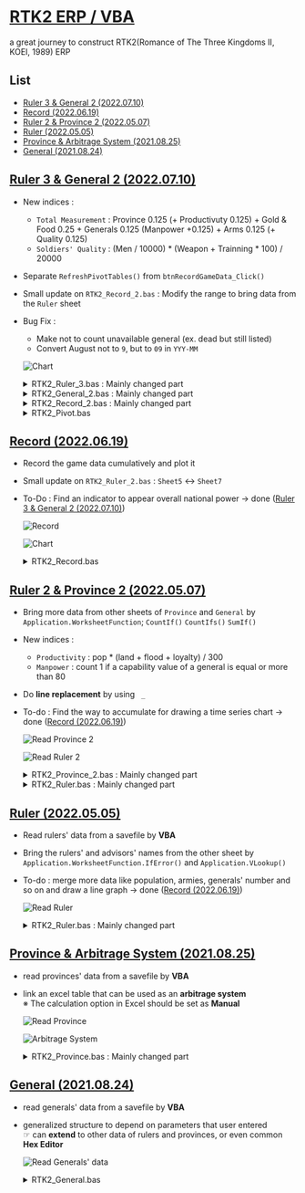 # [RTK2 ERP / VBA](../../README.md#rtk2-erp)

a great journey to construct RTK2(Romance of The Three Kingdoms II, KOEI, 1989) ERP


## List

- [Ruler 3 & General 2 (2022.07.10)](#ruler-3--general-2-20220710)
- [Record (2022.06.19)](#record-20220619)
- [Ruler 2 & Province 2 (2022.05.07)](#ruler-2--province-2-20220507)
- [Ruler (2022.05.05)](#ruler-20220505)
- [Province & Arbitrage System (2021.08.25)](#province--arbitrage-system-20210825)
- [General (2021.08.24)](#general-20210824)


## [Ruler 3 & General 2 (2022.07.10)](#list)

  - New indices :
    - `Total Measurement` : Province 0.125 (+ Productivuty 0.125) + Gold & Food 0.25 + Generals 0.125 (Manpower +0.125) + Arms 0.125 (+ Quality 0.125)
    - `Soldiers' Quality` : (Men / 10000) * (Weapon + Trainning * 100) / 20000
  - Separate `RefreshPivotTables()` from `btnRecordGameData_Click()`
  - Small update on `RTK2_Record_2.bas` : Modify the range to bring data from the `Ruler` sheet
  - Bug Fix :
    - Make not to count unavailable general (ex. dead but still listed)
    - Convert August not to `9`, but to `09` in `YYY-MM`

    ![Chart](Images/RTK2_Record_Chart_2.PNG)

    <details>
        <summary>RTK2_Ruler_3.bas : Mainly changed part</summary>

    ```vba
    Sub ReadRulerData()

        ……
            ……
                ……

                'print the number of the generals
                output.Offset(row, 50).Value = Application.WorksheetFunction.IfError( _
                    Application.WorksheetFunction.CountIfs( _
                        Sheet5.Range("K:K"), _
                        row, _
                        Sheet5.Range("Z:Z"), _
                        ">0" _
                    ), _
                    "" _
                )

                ……

                'print total measurement (new)
                'weight : Province 0.125 (+ Productivuty 0.125) / Gold & Food 0.25 / Generals 0.125 (Manpower +0.125) / Arms 0.125 (+ Quality 0.125)
                output.Offset(row, 57).Value = Application.WorksheetFunction.IfError( _
                    (output.Offset(row, 43).Value + output.Offset(row, 49).Value / 50) * 0.125 _
                    + (output.Offset(row, 45).Value + output.Offset(row, 46).Value) / 2 / 300 * 0.25 _
                    + (output.Offset(row, 50).Value + output.Offset(row, 56).Value * 2) / (255 / 41) * 0.125 _
                    + (output.Offset(row, 51).Value + output.Offset(row, 52).Value) / (255 / 41) * 0.125 _
                    , _
                    "" _
                )

                ……
            ……
        ……

    End Sub
    ```
    </details>

    <details>
        <summary>RTK2_General_2.bas : Mainly changed part</summary>

    ```vba
    Sub ReadGeneralData()

        ……
            ……
                ……

                'print the soldiers' quality : (men / 10000) * (weapon + trainning * 100) / 20000
                output.Offset(row, 43).Value = _
                    (output.Offset(row, 16).Value + output.Offset(row, 17).Value * 256) / 10000 _
                    * (output.Offset(row, 18).Value + output.Offset(row, 19).Value * 256 _
                        + output.Offset(row, 20).Value * 100) _
                    / 20000

                ……
            ……
        ……

    End Sub
    ```
    </details>

    <details>
        <summary>RTK2_Record_2.bas : Mainly changed part</summary>

    ```vba
    Sub RecordGameData()

        ……

        'Call the file's date (YYY-MM)
        ……

        mm = mm + 1                                             'add 1 because Jan : 0, Feb : 1
        If mm < 10 Then
            Range("B4") = 0 & mm
            ym = CStr(yyy) & "-0" & CStr(mm)
        ……

        ……

        'Get the New Data
        Range("C8:BI23").Offset(row, 0) = Sheet7.Range("B9:BH24").Value

        ……

    End Sub
    ```
    ```vba
    Private Sub btnRecordGameData_Click()

        ……

        'Skip excel formula calculation temporarily
        ……
            Call Sheet9.RefreshPivotTables
        ……

    End Sub
    ```
    </details>

    <details>
        <summary>RTK2_Pivot.bas</summary>

    ```vba
    Option Explicit


    ' Refresh all the Pivot Table and Chart
    Sub RefreshPivotTables()

            PivotTables("PivotTable1").PivotCache.Refresh
            PivotTables("PivotTable2").PivotCache.Refresh

    End Sub
    ```
    ```vba
    Private Sub BtnRefresh_Click()

        Application.Calculation = xlManual                                          'Skip excel formula calculation temporarily
            Call RefreshPivotTables
        Application.Calculation = xlAutomatic

    End Sub
    ```
    </details>

## [Record (2022.06.19)](#list)

- Record the game data cumulatively and plot it
- Small update on `RTK2_Ruler_2.bas` : `Sheet5` ↔ `Sheet7`
- To-Do : Find an indicator to appear overall national power → done ([Ruler 3 & General 2 (2022.07.10)](#ruler-3--general-2-20220710))

  ![Record](Images/RTK2_Record.PNG)

  ![Chart](Images/RTK2_Record_Chart.PNG)

    <details>
        <summary>RTK2_Record.bas</summary>

    ```vba
    Option Explicit
    ```
    ```vba
    Sub RecordGameData()

        'Call the target file's path that user entered
        Dim path As String
        path = "C:\Game\Koei\RTK2\" & Range("B1")

        'Check if the file exists
        Dim fileChk As Boolean                                  'default : False
        If (Len(Dir(path)) > 0) Then fileChk = True
        Range("B2") = fileChk

        Dim fn As Integer                                       'fn : file number
        fn = FreeFile

        'Call the file's date (YYY-MM)
        Dim yyy As Byte, mm As Byte, ym As String

            'Read the file
            Open path For Binary Access Read As #fn
                Get #fn, 13, yyy
                Get #fn, 15, mm
            Close #fn

        Range("B3") = yyy

        mm = mm + 1                                             'add 1 because Jan : 0, Feb : 1
        If mm + 1 < 10 Then
            Range("B4") = 0 & mm
            ym = CStr(yyy) & "-0" & CStr(mm)
        Else
            Range("B4") = mm
            ym = CStr(yyy) & "-" & CStr(mm)
        End If
        Debug.Print "yyy-mm : " & ym                            'test : ok

        'Get the Zero Point
        Dim zero As Range
        Set zero = Range("A8")                                  'don't forget 'Set'!

        'Get the Starting Row Number for New Data
        Dim row As Integer
        row = Sheet8.UsedRange.Rows.Count - zero.row + 1        'do not add any format in the data area (it causes there to be recognized as used range)
        Debug.Print "new data starts from row " & row

        'Get the New Data
        Range("C8:BG23").Offset(row, 0) = Sheet7.Range("B9:BF24").Value

        'Fill Filename and YYY-MM
        Dim i As Integer, n As Integer
        n = 16                                                  'if the ruler doesn't exist?
        Debug.Print "new data's row : " & n                     'test : ok
        Debug.Print zero.Offset(row, 0).row                     'test : ok
        For i = 1 To n
            zero.Offset(row + i - 1, 0) = Range("b1").Value
            zero.Offset(row + i - 1, 1) = ym

            'when the ruler's slot is empty
            If zero.Offset(row + i - 1, 3) = 0 Then
                zero.Offset(row + i - 1, 2) = 99
            1ㄱ  End If
        Next i

    End Sub
    ```
    ```vba
    Sub btnRecordGameData_Click()

        'Unify the save file name among all the sheets
        Sheet5.Range("B1").Value = Range("B1")
        Sheet6.Range("B1").Value = Range("B1")
        Sheet7.Range("B1").Value = Range("B1")

        'Skip excel formula calculation temporarily
        Application.Calculation = xlManual
            Call Sheet5.ReadGeneralData
            Call Sheet6.ReadProvinceData
            Call Sheet7.ReadRulerData
            Call Sheet8.RecordGameData
        Application.Calculation = xlAutomatic

        ' Refresh the Pivot Table and Chart
        Sheet9.PivotTables("PivotTable").PivotCache.Refresh

    End Sub
    ```
    <details>


## [Ruler 2 & Province 2 (2022.05.07)](#list)

- Bring more data from other sheets of `Province` and `General` by `Application.WorksheetFunction`; `CountIf()` `CountIfs()` `SumIf()`
- New indices :
  - `Productivity` : pop * (land + flood + loyalty) / 300
  - `Manpower` : count 1 if a capability value of a general is equal or more than 80
- Do **line replacement** by using ` _`
- To-do : Find the way to accumulate for drawing a time series chart → done ([Record (2022.06.19)](#record-20220619))

    ![Read Province 2](Images/RTK2_ReadProvince_2.PNG)

    ![Read Ruler 2](Images/RTK2_ReadRuler_2.PNG)

    <details>
        <summary>RTK2_Province_2.bas : Mainly changed part</summary>

    ```vba
    Sub ReadProvinceData()

        ……

        'Read the file
        Open path For Binary Access Read As #fn

            ……

            'loop for each row
            While pos < posEnd

                ……

                'print population (1 = 10,000 people)
                output.Offset(row, 35).Value = ( _
                    output.Offset(row, 15).Value * 256 _
                    + output.Offset(row, 14).Value _
                ) / 100

                ……

                'print productivity : pop * (land + flood + loyalty) / 300
                output.Offset(row, 39).Value = ( _
                    output.Offset(row, 35).Value _
                    * _
                    ( _
                        output.Offset(row, 22).Value _
                        + output.Offset(row, 23).Value _
                        + output.Offset(row, 24).Value _
                    ) / 300 _
                )

                ……

            Wend

        Close #fn

    End Sub
    ```
    </details>

    <details>
        <summary>RTK2_Ruler.bas : Mainly changed part</summary>

    ```vba
    Sub ReadRulerData()

        ……

        'Read the file
        Open path For Binary Access Read As #fn

            ……

            'loop for each row
            While pos < posEnd
                
                ……

                'print the ruler's name
                output.Offset(row, 41).Value = Application.WorksheetFunction.IfError( _
                    Application.VLookup( _
                        output.Offset(row, 0).Value + output.Offset(row, 1).Value * 256 - 53, _
                        Sheet7.Range("A:B"), _
                        2, _
                        False _
                    ), _
                    "" _
                )

                ……

                'print the number of the provinces
                output.Offset(row, 43).Value = Application.WorksheetFunction.IfError( _
                    Application.WorksheetFunction.CountIf( _
                        Sheet6.Range("S:S"), _
                        row _
                    ), _
                    "" _
                )

                ……

                'print the average loyalty (weighted)
                'caution : exiled rulers cause an error : divide by zero → infinity → stack overflow
                output.Offset(row, 48).Value = Application.WorksheetFunction.IfError( _
                    Application.WorksheetFunction.SumIf( _
                        Sheet6.Range("S:S"), _
                        row, _
                        Sheet6.Range("AO:AO") _
                    ) / Application.WorksheetFunction.Max(1, output.Offset(row, 44).Value), _
                    "" _
                )

                ……

                'print the manpower (War)
                output.Offset(row, 53).Value = Application.WorksheetFunction.IfError( _
                    Application.WorksheetFunction.CountIfs( _
                        Sheet7.Range("K:K"), _
                        row, _
                        Sheet7.Range("F:F"), _
                        ">=80" _
                    ), _
                    "" _
                )

                ……

            Wend

        Close #fn

    End Sub
    ```
    </details>


## [Ruler (2022.05.05)](#list)

- Read rulers' data from a savefile by **VBA**
- Bring the rulers' and advisors' names from the other sheet by `Application.WorksheetFunction.IfError()` and `Application.VLookup()`
- To-do : merge more data like population, armies, generals' number and so on and draw a line graph → done ([Record (2022.06.19)](#record-20220619))

    ![Read Ruler](Images/RTK2_ReadRuler.PNG)

    <details>
        <summary>RTK2_Ruler.bas : Mainly changed part</summary>

    ```vba
    Sub ReadRulerData()

        ……

        'Read the file
        Open path For Binary Access Read As #fn

            ……

            'loop for each row
            While pos < posEnd
                
                ……

                'print the ruler's name
                output.Offset(row, 41).Value = Application.WorksheetFunction.IfError(Application.VLookup(output.Offset(row, 0).Value + output.Offset(row, 1).Value * 256 - 53, Sheet7.Range("A:B"), 2, False), "")

                'print the advisor's name
                output.Offset(row, 42).Value = Application.WorksheetFunction.IfError(Application.VLookup(output.Offset(row, 4).Value + output.Offset(row, 5).Value * 256 - 53, Sheet7.Range("A:B"), 2, False), "")

                ……

            Wend

        Close #fn

    End Sub
    ```
    ```vba
    Private Sub btnReadRulerData_Click()

        ' Skip excel formula calculation temporarily
        Application.Calculation = xlManual
            Call ReadRulerData
        Application.Calculation = xlAutomatic

    End Sub
    ```
    </details>


## [Province & Arbitrage System (2021.08.25)](#list)

- read provinces' data from a savefile by **VBA**
- link an excel table that can be used as an **arbitrage system**  
※ The calculation option in Excel should be set as **Manual** 

    ![Read Province](Images/RTK2_ReadProvince_header.png)

    ![Arbitrage System](Images/RTK2_ArbitrageSystem.png)

    <details>
        <summary>RTK2_Province.bas : Mainly changed part</summary>

    ```vba
    Sub ReadProvinceData()

        ……

        'Read the file
        Open path For Binary Access Read As #fn

            ……

            Dim data As Byte

            'loop for each row
            While pos <= posEnd
                
                'loop for shifting cell to the right
                While col <= interval
                    Get #fn, pos, data                      'read data one by one
                    output.Offset(row, col).Value = data    'print each byte

                    pos = pos + 1
                    col = col + 1
                Wend

                'print #province
                output.Offset(row, 0).Value = row

                ……

            Wend

        Close #fn

    End Sub
    ```
    ```vba
    Private Sub btnReadProvinceData_Click()

        ' Skip excel formula calculation temporarily
        Application.Calculation = xlManual
            Call ReadProvinceData
        Application.Calculation = xlAutomatic

    End Sub
    ```
    </details>


## [General (2021.08.24)](#list)

- read generals' data from a savefile by **VBA**
- generalized structure to depend on parameters that user entered  
  ☞ can **extend** to other data of rulers and provinces, or even common **Hex Editor**

    ![Read Generals' data](Images/RTK2_ReadGeneral.gif)

    <details>
        <summary>RTK2_General.bas</summary>

    ```vba
    Option Explicit


    Sub ReadGeneral()

        'Call the target file's path that user entered
        Dim path As String
        path = ThisWorkbook.path & Application.PathSeparator & Range("B1")

        'Check if the file exists
        Dim fileChk As Boolean                              'default : False
        If (Len(Dir(path)) > 0) Then fileChk = True
        Range("B2") = fileChk

        Dim fn As Integer                                   'fn : file number
        fn = FreeFile

        'Read the file
        Open path For Binary Access Read As #fn

            'call parameters that user entered on the sheet
            Dim pos, posEnd, interval As Integer
            pos = Range("B3").Value
            interval = Range("B4").Value
            posEnd = Range("B5").Value

            'initialize criteria
            Dim row, col, colEnd As Integer
            row = 1
            col = 1
            colEnd = pos + interval

            'set offset location for output
            Dim output As Range
            Set output = Range("B8")

            'declare name variable for gathering byte data
            Dim data As Byte, name As String
            name = ""

            'loop for each row
            While pos <= posEnd

                'loop for shifting cell to the right
                While col <= interval
                    Get #fn, pos, data                      'read data one by one
                    If col >= 27 Then
                        name = name & Chr(data)             'assemble name from each byte
                    output.Offset(row, col).Value = data    'print each byte

                    pos = pos + 1
                    col = col + 1
                Wend

                'print the general name of the recent row
                output.Offset(row, 0).Value = name
                name = ""

                'set parameters for the next loop
                row = row + 1
                col = 1
                colEnd = colEnd + interval                  'set the end for the next row

            Wend

        Close #fn

    End Sub
    ```
    ```vba
    Private Sub btnReadGeneralData_Click()

        ' Skip excel formula calculation temporarily
        Application.Calculation = xlManual
            Call ReadGeneralData
        Application.Calculation = xlAutomatic

    End Sub
    ```
    </details>